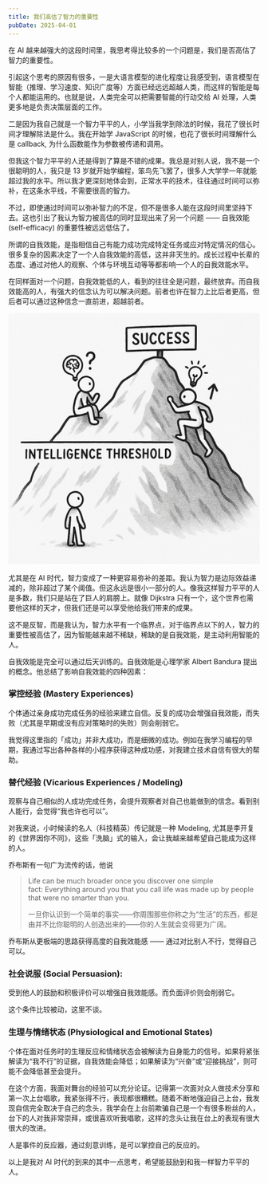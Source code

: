 ```yaml
---
title: 我们高估了智力的重要性
pubDate: 2025-04-01
---
```


在 AI 越来越强大的这段时间里，我思考得比较多的一个问题是，我们是否高估了智力的重要性。

引起这个思考的原因有很多，一是大语言模型的进化程度让我感受到，语言模型在智能（推理、学习速度、知识广度等）方面已经远远超越人类，而这样的智能是每个人都能运用的。也就是说，人类完全可以把需要智能的行动交给 AI 处理，人类更多地是负责决策层面的工作。

二是因为我自己就是一个智力平平的人，小学当我学到除法的时候，我花了很长时间才理解除法是什么。我在开始学 JavaScript 的时候，也花了很长时间理解什么是 callback, 为什么函数能作为参数被传递和调用。

但我这个智力平平的人还是得到了算是不错的成果。我总是对别人说，我不是一个很聪明的人，我只是 13 岁就开始学编程，笨鸟先飞罢了，很多人大学学一年就能超过我的水平。所以我才更深刻地体会到，正常水平的技术，往往通过时间可以弥补，在这条水平线，不需要很高的智力。

不过，即使通过时间可以弥补智力的不足，但不是很多人能在这段时间里坚持下去。这也引出了我认为智力被高估的同时显现出来了另一个问题 —— 自我效能 (self-efficacy) 的重要性被远远低估了。

所谓的自我效能，是指相信自己有能力成功完成特定任务或应对特定情况的信心。很多复杂的因素决定了一个人自我效能的高低，这并非天生的。成长过程中长辈的态度、通过对他人的观察、个体与环境互动等等都影响一个人的自我效能水平。

在同样面对一个问题，自我效能低的人，看到的往往全是问题，最终放弃。而自我效能高的人，有强大的信念认为可以解决问题。前者也许在智力上比后者更高，但后者可以通过这种信念一直前进，超越前者。

![图由 gpt-4o 生成](../../../images/sssdccc.png)

尤其是在 AI 时代，智力变成了一种更容易弥补的差距。我认为智力是边际效益递减的，除非超过了某个阈值。但这永远是很小一部分的人。像我这样智力平平的人是多数，我们只是站在了巨人的肩膀上。就像 Dijkstra 只有一个，这个世界也需要他这样的天才，但我们还是可以享受他给我们带来的成果。

这不是反智，而是我认为，智力水平有一个临界点，对于临界点以下的人，智力的重要性被高估了，因为智能越来越不稀缺，稀缺的是自我效能，是主动利用智能的人。

自我效能是完全可以通过后天训练的。自我效能是心理学家 Albert Bandura 提出的概念。他总结了影响自我效能的四种因素：

### 掌控经验 (Mastery Experiences)

个体通过亲身成功完成任务的经验来建立自信。反复的成功会增强自我效能，而失败（尤其是早期或没有应对策略时的失败）则会削弱它。

我觉得这里指的「成功」并非大成功，而是细微的成功。例如在我学习编程的早期，我通过写出各种各样的小程序获得这种成功感，对我建立技术自信有很大的帮助。

### 替代经验 (Vicarious Experiences / Modeling)

观察与自己相似的人成功完成任务，会提升观察者对自己也能做到的信念。看到别人能行，会觉得“我也许也可以”。

对我来说，小时候读的名人（科技精英）传记就是一种 Modeling, 尤其是李开复的《世界因你不同》，这些「洗脑」式的输入，会让我越来越希望自己能成为这样的人。

乔布斯有一句广为流传的话，他说

> Life can be much broader once you discover one simple fact: Everything around you that you call life was made up by people that were no smarter than you.
>
> 一旦你认识到一个简单的事实——你周围那些你称之为“生活”的东西，都是由并不比你聪明的人创造出来的——你的人生就会变得更为广阔。

乔布斯从更极端的思路获得高度的自我效能感 —— 通过对比别人不行，觉得自己可以。

### 社会说服 (Social Persuasion):

受到他人的鼓励和积极评价可以增强自我效能感。而负面评价则会削弱它。

这个条件比较被动，这里不谈。

### 生理与情绪状态 (Physiological and Emotional States)

个体在面对任务时的生理反应和情绪状态会被解读为自身能力的信号。如果将紧张解读为“我不行”的证据，自我效能会降低；如果解读为“兴奋”或“迎接挑战”，则可能不会降低甚至会提升。

在这个方面，我面对舞台的经验可以充分论证。记得第一次面对众人做技术分享和第一次上台唱歌，我紧张得不行，表现都很糟糕。随着不断地强迫自己上台，我发现自信完全取决于自己的念头，我学会在上台前欺骗自己是一个有很多粉丝的人，台下的人对我非常崇拜，或很喜欢听我唱歌，这样的念头让我在台上的表现有很大很大的改进。

人是事件的反应器，通过刻意训练，是可以掌控自己的反应的。

以上是我对 AI 时代的到来的其中一点思考，希望能鼓励到和我一样智力平平的人。